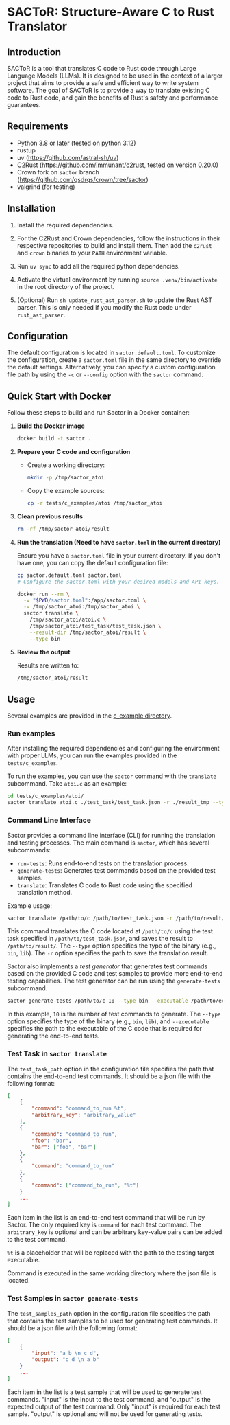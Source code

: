 # SACToR: Structure-Aware C to Rust Translator

## Introduction

SACToR is a tool that translates C code to Rust code through Large Language
Models (LLMs). It is designed to be used in the context of a larger project that
aims to provide a safe and efficient way to write system software. The goal of
SACToR is to provide a way to translate existing C code to Rust code, and gain
the benefits of Rust's safety and performance guarantees.

## Requirements

- Python 3.8 or later (tested on python 3.12)
- rustup
- uv (https://github.com/astral-sh/uv)
- C2Rust (https://github.com/immunant/c2rust, tested on version 0.20.0)
- Crown fork on `sactor` branch (https://github.com/qsdrqs/crown/tree/sactor)
- valgrind (for testing)

## Installation
1. Install the required dependencies.
2. For the C2Rust and Crown dependencies, follow the instructions in their
   respective repositories to build and install them. Then add the `c2rust` and `crown`
   binaries to your `PATH` environment variable.

3. Run `uv sync` to add all the required python dependencies.
4. Activate the virtual environment by running `source .venv/bin/activate`
   in the root directory of the project.
5. (Optional) Run `sh update_rust_ast_parser.sh` to update the Rust AST
   parser. This is only needed if you modify the Rust code under `rust_ast_parser`.

## Configuration

The default configuration is located in `sactor.default.toml`. To customize the
configuration, create a `sactor.toml` file in the same directory to override the
default settings. Alternatively,
you can specify a custom configuration file path by using the `-c` or `--config`
option with the `sactor` command.

## Quick Start with Docker

Follow these steps to build and run Sactor in a Docker container:

1. **Build the Docker image**

   ```bash
   docker build -t sactor .
   ```

2. **Prepare your C code and configuration**

   - Create a working directory:
     ```bash
     mkdir -p /tmp/sactor_atoi
     ```
   - Copy the example sources:
     ```bash
     cp -r tests/c_examples/atoi /tmp/sactor_atoi
     ```

3. **Clean previous results**

   ```bash
   rm -rf /tmp/sactor_atoi/result
   ```

4. **Run the translation (Need to have `sactor.toml` in the current directory)**

   Ensure you have a `sactor.toml` file in your current directory. If you don't
   have one, you can copy the default configuration file:

   ```bash
   cp sactor.default.toml sactor.toml
   # Configure the sactor.toml with your desired models and API keys.
   ```

   ```bash
   docker run --rm \
     -v "$PWD/sactor.toml":/app/sactor.toml \
     -v /tmp/sactor_atoi:/tmp/sactor_atoi \
     sactor translate \
       /tmp/sactor_atoi/atoi.c \
       /tmp/sactor_atoi/test_task/test_task.json \
       --result-dir /tmp/sactor_atoi/result \
       --type bin
   ```

5. **Review the output**

   Results are written to:
   ```bash
   /tmp/sactor_atoi/result
   ```

## Usage

Several examples are provided in the [c_example directory](tests/c_examples).

### Run examples
After installing the required dependencies and configuring the environment with
proper LLMs, you can run the examples provided in the `tests/c_examples`.

To run the examples, you can use the `sactor` command with the `translate` subcommand.
Take `atoi.c` as an example:

```bash
cd tests/c_examples/atoi/
sactor translate atoi.c ./test_task/test_task.json -r ./result_tmp --type bin
```

### Command Line Interface

Sactor provides a command line interface (CLI) for running the translation and
testing processes. The main command is `sactor`, which has several subcommands:

- `run-tests`: Runs end-to-end tests on the translation process.
- `generate-tests`: Generates test commands based on the provided test samples.
- `translate`: Translates C code to Rust code using the specified translation
  method.

Example usage:

```bash
sactor translate /path/to/c /path/to/test_task.json -r /path/to/result/ --type bin
```
This command translates the C code located at `/path/to/c` using the test
task specified in `/path/to/test_task.json`, and saves the result to
`/path/to/result/`. The `--type` option specifies the type of the binary (e.g.,
`bin`, `lib`). The `-r` option specifies the path to save the translation result.

Sactor also implements a *test generator* that generates test commands based on
the provided C code and test samples to provide more end-to-end testing
capabilities. The test generator can be run using the `generate-tests` subcommand.

```bash
sactor generate-tests /path/to/c 10 --type bin --executable /path/to/executable
```
In this example, `10` is the number of test commands to generate. The
`--type` option specifies the type of the binary (e.g., `bin`, `lib`), and
`--executable` specifies the path to the executable of the C code that is
required for generating the end-to-end tests.

### Test Task in `sactor translate`

The `test_task_path` option in the configuration file specifies the path that
contains the end-to-end test commands. It should be a json file with the following
format:

```json
[
    {
        "command": "command_to_run %t",
        "arbitrary_key": "arbitrary_value"
    },
    {
        "command": "command_to_run",
        "foo": "bar",
        "bar": ["foo", "bar"]
    },
    {
        "command": "command_to_run"
    },
    {
        "command": ["command_to_run", "%t"]
    }
    ...
]
```

Each item in the list is an end-to-end test command that will be run by Sactor.
The only required key is `command` for each test command. The `arbitrary_key` is
optional and can be arbitrary key-value pairs can be added to the test command.

`%t` is a placeholder that will be replaced with the path to the testing target
executable.

Command is executed in the same working directory where the json file is located.

### Test Samples in `sactor generate-tests`

The `test_samples_path` option in the configuration file specifies the path that
contains the test samples to be used for generating test commands. It should be
a json file with the following format:

```json
[
    {
        "input": "a b \n c d",
        "output": "c d \n a b"
    }
    ...
]
```

Each item in the list is a test sample that will be used to generate test commands.
"input" is the input to the test command, and "output" is the expected output of
the test command. Only "input" is required for each test sample. "output" is optional
and will not be used for generating tests.
